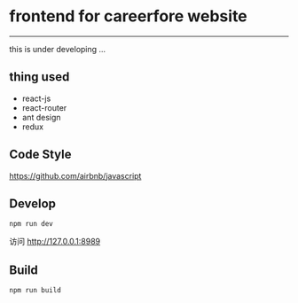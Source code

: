 # frontend for careerfore website
***

this is under developing ...

## thing used

* react-js
* react-router
* ant design
* redux

## Code Style

https://github.com/airbnb/javascript

## Develop

```
npm run dev
```

访问 http://127.0.0.1:8989

## Build

```
npm run build
```
